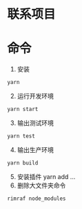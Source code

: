 # 联系项目

# 命令

1. 安装

```
yarn
```
2. 运行开发环境

```
yarn start
```

3. 输出测试环境

```
yarn test
```

4. 输出生产环境

```
yarn build
```
5. 安装插件
yarn add ...
6. 删除大文件夹命令

```
rimraf node_modules
```